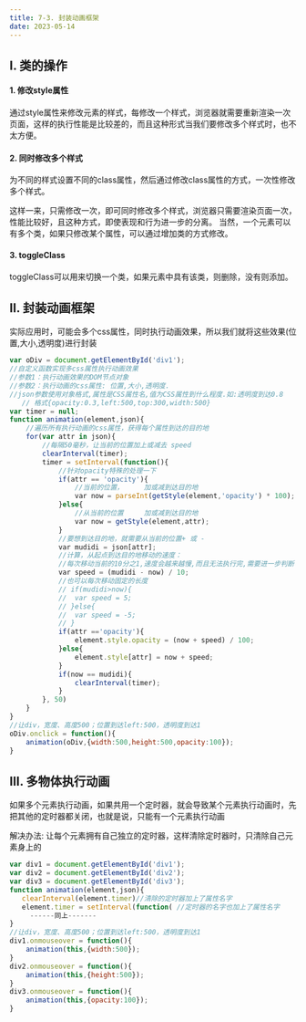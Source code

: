 ```yaml
---
title: 7-3. 封装动画框架
date: 2023-05-14
---
```


## Ⅰ. 类的操作

#### 1. 修改style属性
通过style属性来修改元素的样式，每修改一个样式，浏览器就需要重新渲染一次页面，这样的执行性能是比较差的，而且这种形式当我们要修改多个样式时，也不太方便。

#### 2. 同时修改多个样式
为不同的样式设置不同的class属性，然后通过修改class属性的方式，一次性修改多个样式。

这样一来，只需修改一次，即可同时修改多个样式，浏览器只需要渲染页面一次，性能比较好，且这种方式，即使表现和行为进一步的分离。
当然，一个元素可以有多个类，如果只修改某个属性，可以通过增加类的方式修改。

#### 3. toggleClass
toggleClass可以用来切换一个类，如果元素中具有该类，则删除，没有则添加。

## Ⅱ. 封装动画框架

实际应用时，可能会多个css属性，同时执行动画效果，所以我们就将这些效果(位置,大小,透明度)进行封装
```js
var oDiv = document.getElementById('div1');
//自定义函数实现多css属性执行动画效果
//参数1：执行动画效果的DOM节点对象
//参数2：执行动画的css属性: 位置,大小,透明度.
//json参数使用对象格式,属性是CSS属性名,值为CSS属性到什么程度.如:透明度到达0.8
   // 格式{opacity:0.3,left:500,top:300,width:500}  
var timer = null;
function animation(element,json){
    //遍历所有执行动画的css属性，获得每个属性到达的目的地
    for(var attr in json){
        //每隔50毫秒，让当前的位置加上或减去 speed
        clearInterval(timer);
        timer = setInterval(function(){
            //针对opacity特殊的处理一下
            if(attr == 'opacity'){
                //当前的位置，     加或减到达目的地
                var now = parseInt(getStyle(element,'opacity') * 100); 
            }else{
                //从当前的位置     加或减到达目的地
                var now = getStyle(element,attr);
            }
            //要想到达目的地，就需要从当前的位置+ 或 -
            var mudidi = json[attr];
            //计算，从起点到达目的地移动的速度：
            //每次移动当前的10分之1,速度会越来越慢,而且无法执行完,需要进一步判断
            var speed = (mudidi - now) / 10;
            //也可以每次移动固定的长度
            // if(mudidi>now){
            //  var speed = 5;
            // }else{
            //  var speed = -5;
            // }            
            if(attr =='opacity'){
                element.style.opacity = (now + speed) / 100;
            }else{
                element.style[attr] = now + speed;
            }            
            if(now == mudidi){
                clearInterval(timer);
            }
        }, 50)        
    }
}
//让div，宽度、高度500；位置到达left:500，透明度到达1
oDiv.onclick = function(){
    animation(oDiv,{width:500,height:500,opacity:100});
}
```

## Ⅲ. 多物体执行动画
如果多个元素执行动画，如果共用一个定时器，就会导致某个元素执行动画时，先把其他的定时器都关闭，也就是说，只能有一个元素执行动画

解决办法: 让每个元素拥有自己独立的定时器，这样清除定时器时，只清除自己元素身上的
```js
var div1 = document.getElementById('div1');
var div2 = document.getElementById('div2');
var div3 = document.getElementById('div3');
function animation(element,json){
   clearInterval(element.timer)//清除的定时器加上了属性名字
   element.timer = setInterval(function( //定时器的名字也加上了属性名字
     ------同上-------
}
//让div，宽度、高度500；位置到达left:500，透明度到达1
div1.onmouseover = function(){
    animation(this,{width:500});
}
div2.onmouseover = function(){
    animation(this,{height:500});
}
div3.onmouseover = function(){
    animation(this,{opacity:100});
}
```




